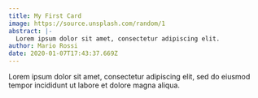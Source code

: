 ```yaml
---
title: My First Card
image: https://source.unsplash.com/random/1
abstract: |-
  Lorem ipsum dolor sit amet, consectetur adipiscing elit.
author: Mario Rossi
date: 2020-01-07T17:43:37.669Z
---
```


Lorem ipsum dolor sit amet, consectetur adipiscing elit, sed do eiusmod tempor incididunt ut labore et dolore magna aliqua.